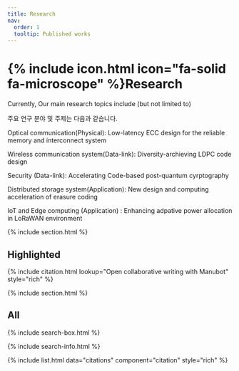 ```yaml
---
title: Research
nav:
  order: 1
  tooltip: Published works
---
```


# {% include icon.html icon="fa-solid fa-microscope" %}Research

Currently, Our main research topics include (but not limited to)

주요 연구 분야 및 주제는 다음과 같습니다.

Optical communication(Physical): Low-latency ECC design for the reliable memory and interconnect system

Wireless communication system(Data-link): Diversity-archieving LDPC code design

Security (Data-link): Accelerating Code-based post-quantum cyrptography

Distributed storage system(Application): New design and computing acceleration of erasure coding

IoT and Edge computing (Application) : Enhancing adpative power allocation in LoRaWAN environment

{% include section.html %}

## Highlighted

{% include citation.html lookup="Open collaborative writing with Manubot" style="rich" %}

{% include section.html %}

## All

{% include search-box.html %}

{% include search-info.html %}

{% include list.html data="citations" component="citation" style="rich" %}
